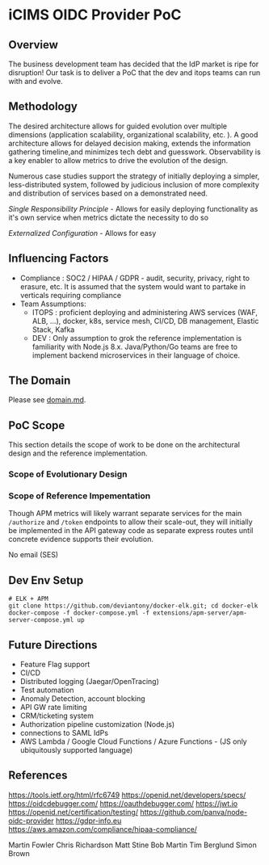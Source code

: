 # iCIMS OIDC Provider PoC

## Overview

The business development team has decided that the IdP market is ripe for disruption! Our task is to deliver a PoC that the dev and itops teams can run with and evolve.

## Methodology

The desired architecture allows for guided evolution over multiple dimensions (application scalability, organizational scalability, etc. ). A good architecture allows for delayed decision making, extends the information gathering timeline,and minimizes tech debt and guesswork. Observability is a key enabler to allow metrics to drive the evolution of the design.

Numerous case studies support the strategy of initially deploying a simpler, less-distributed system, followed by judicious inclusion of more complexity and distribution of services based on a demonstrated need.

*Single Responsibility Principle* - Allows for easily deploying functionality as it's own service when metrics dictate the necessity to do so

*Externalized Configuration* - Allows for easy 

## Influencing Factors

* Compliance : SOC2 / HIPAA / GDPR - audit, security, privacy, right to erasure, etc. It is assumed that the system would want to partake in verticals requiring compliance
* Team Assumptions: 
  - ITOPS : proficient deploying and administering AWS services (WAF, ALB, ...), docker, k8s, service mesh, CI/CD, DB management, Elastic Stack, Kafka
  - DEV : Only assumption to grok the reference implementation is familiarity with Node.js 8.x. Java/Python/Go teams are free to implement backend microservices in their language of choice.

## The Domain

Please see [domain.md](./docs/domain.md).

## PoC Scope

This section details the scope of work to be done on the architectural design and the reference implementation.

### Scope of Evolutionary Design



### Scope of Reference Impementation

Though APM metrics will likely warrant separate services for the main `/authorize` and `/token` endpoints to allow their scale-out, they will initially be implemented in the API gateway code as separate express routes until concrete evidence supports their evolution.

No email (SES)

## 


## Dev Env Setup

```
# ELK + APM 
git clone https://github.com/deviantony/docker-elk.git; cd docker-elk
docker-compose -f docker-compose.yml -f extensions/apm-server/apm-server-compose.yml up
```

## Future Directions

* Feature Flag support
* CI/CD
* Distributed logging (Jaegar/OpenTracing)
* Test automation
* Anomaly Detection, account blocking
* API GW rate limiting
* CRM/ticketing system
* Authorization pipeline customization (Node.js)
* connections to SAML IdPs
* AWS Lambda / Google Cloud Functions / Azure Functions - (JS only ubiquitously supported language)

## References

https://tools.ietf.org/html/rfc6749
https://openid.net/developers/specs/
https://oidcdebugger.com/
https://oauthdebugger.com/
https://jwt.io
https://openid.net/certification/testing/
https://github.com/panva/node-oidc-provider
https://gdpr-info.eu
https://aws.amazon.com/compliance/hipaa-compliance/

Martin Fowler
Chris Richardson
Matt Stine
Bob Martin
Tim Berglund
Simon Brown
